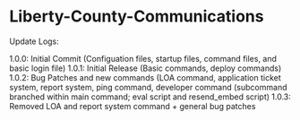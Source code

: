 # Liberty-County-Communications

Update Logs:

1.0.0: Initial Commit (Configuation files, startup files, command files, and basic login file)
1.0.1: Initial Release (Basic commands, deploy commands)
1.0.2: Bug Patches and new commands (LOA command, application ticket system, report system, ping command, developer command (subcommand branched within main command; eval script and resend_embed script)
1.0.3: Removed LOA and report system command + general bug patches
